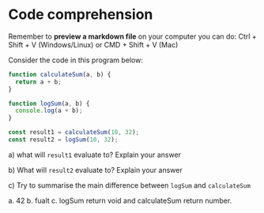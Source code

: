 # Code comprehension

Remember to **preview a markdown file** on your computer you can do:
Ctrl + Shift + V (Windows/Linux) or CMD + Shift + V (Mac)

Consider the code in this program below:

```js
function calculateSum(a, b) {
  return a + b;
}

function logSum(a, b) {
  console.log(a + b);
}

const result1 = calculateSum(10, 32);
const result2 = logSum(10, 32);
```

a) what will `result1` evaluate to? Explain your answer

b) What will `result2` evaluate to? Explain your answer

c) Try to summarise the main difference between `logSum` and `calculateSum`

a. 42 
b. fualt
c. logSum return void and  calculateSum return number.
